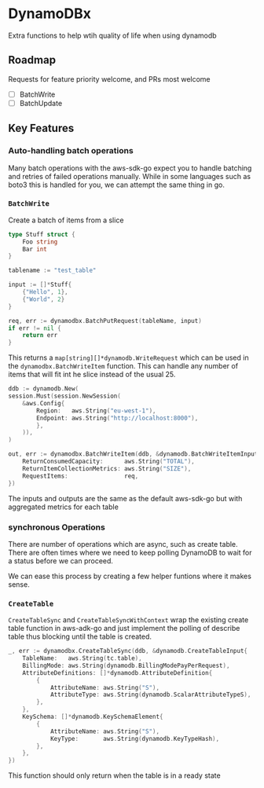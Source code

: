 # DynamoDBx

Extra functions to help wtih quality of life when using dynamodb

## Roadmap

Requests for feature priority welcome, and PRs most welcome

- [ ] BatchWrite
- [ ] BatchUpdate

## Key Features

### Auto-handling batch operations

Many batch operations with the aws-sdk-go expect you to handle batching and retries of failed operations manually. While in some languages such as boto3 this is handled for you, we can attempt the same thing in go.

### `BatchWrite`

Create a batch of items from a slice

```go
type Stuff struct {
    Foo string
    Bar int
}

tablename := "test_table"

input := []*Stuff{
    {"Hello", 1},
    {"World", 2}
}

req, err := dynamodbx.BatchPutRequest(tableName, input)
if err != nil {
    return err
}
```

This returns a `map[string][]*dynamodb.WriteRequest` which can be used in the `dynamodbx.BatchWriteItem` function. This can handle any number of items that will fit int he slice instead of the usual 25.

```go
ddb := dynamodb.New(
session.Must(session.NewSession(
    &aws.Config{
        Region:   aws.String("eu-west-1"),
        Endpoint: aws.String("http://localhost:8000"),
        },
    )),
)

out, err := dynamodbx.BatchWriteItem(ddb, &dynamodb.BatchWriteItemInput{
    ReturnConsumedCapacity:      aws.String("TOTAL"),
    ReturnItemCollectionMetrics: aws.String("SIZE"),
    RequestItems:                req,
})
```

The inputs and outputs are the same as the default aws-sdk-go but with aggregated metrics for each table

### synchronous Operations

There are number of operations which are async, such as create table. There are often times where we need to keep polling DynamoDB to wait for a status before we can proceed.

We can ease this process by creating a few helper funtions where it makes sense.

### `CreateTable`

`CreateTableSync` and `CreateTableSyncWithContext` wrap the existing create table function in aws-adk-go and just implement the polling of describe table thus blocking until the table is created.

```go
_, err := dynamodbx.CreateTableSync(ddb, &dynamodb.CreateTableInput{
    TableName:   aws.String(tc.table),
    BillingMode: aws.String(dynamodb.BillingModePayPerRequest),
    AttributeDefinitions: []*dynamodb.AttributeDefinition{
        {
            AttributeName: aws.String("S"),
            AttributeType: aws.String(dynamodb.ScalarAttributeTypeS),
        },
    },
    KeySchema: []*dynamodb.KeySchemaElement{
        {
            AttributeName: aws.String("S"),
            KeyType:       aws.String(dynamodb.KeyTypeHash),
        },
    },
})
```

This function should only return when the table is in a ready state
